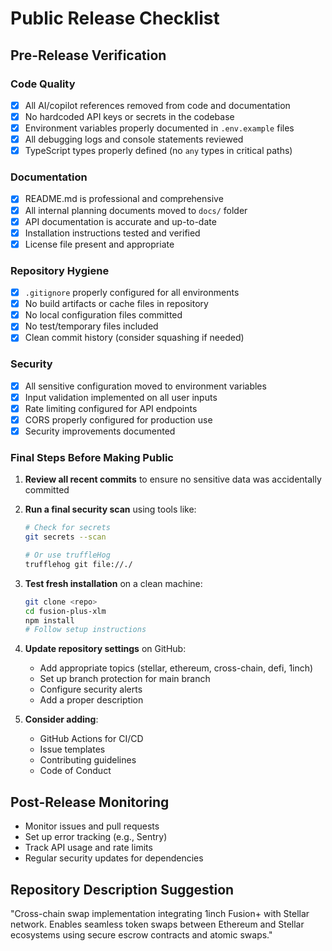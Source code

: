# Public Release Checklist

## Pre-Release Verification

### Code Quality
- [x] All AI/copilot references removed from code and documentation
- [x] No hardcoded API keys or secrets in the codebase
- [x] Environment variables properly documented in `.env.example` files
- [x] All debugging logs and console statements reviewed
- [x] TypeScript types properly defined (no `any` types in critical paths)

### Documentation
- [x] README.md is professional and comprehensive
- [x] All internal planning documents moved to `docs/` folder
- [x] API documentation is accurate and up-to-date
- [x] Installation instructions tested and verified
- [x] License file present and appropriate

### Repository Hygiene
- [x] `.gitignore` properly configured for all environments
- [x] No build artifacts or cache files in repository
- [x] No local configuration files committed
- [x] No test/temporary files included
- [x] Clean commit history (consider squashing if needed)

### Security
- [x] All sensitive configuration moved to environment variables
- [x] Input validation implemented on all user inputs
- [x] Rate limiting configured for API endpoints
- [x] CORS properly configured for production use
- [x] Security improvements documented

### Final Steps Before Making Public

1. **Review all recent commits** to ensure no sensitive data was accidentally committed
2. **Run a final security scan** using tools like:
   ```bash
   # Check for secrets
   git secrets --scan
   
   # Or use truffleHog
   trufflehog git file://./
   ```

3. **Test fresh installation** on a clean machine:
   ```bash
   git clone <repo>
   cd fusion-plus-xlm
   npm install
   # Follow setup instructions
   ```

4. **Update repository settings** on GitHub:
   - Add appropriate topics (stellar, ethereum, cross-chain, defi, 1inch)
   - Set up branch protection for main branch
   - Configure security alerts
   - Add a proper description

5. **Consider adding**:
   - GitHub Actions for CI/CD
   - Issue templates
   - Contributing guidelines
   - Code of Conduct

## Post-Release Monitoring

- Monitor issues and pull requests
- Set up error tracking (e.g., Sentry)
- Track API usage and rate limits
- Regular security updates for dependencies

## Repository Description Suggestion

"Cross-chain swap implementation integrating 1inch Fusion+ with Stellar network. Enables seamless token swaps between Ethereum and Stellar ecosystems using secure escrow contracts and atomic swaps."
